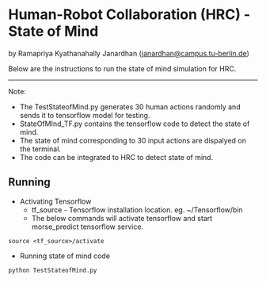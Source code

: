 Human-Robot Collaboration (HRC) - State of Mind
============

by Ramapriya Kyathanahally Janardhan (janardhan@campus.tu-berlin.de)

Below are the instructions to run the state of mind simulation for HRC.

---

Note:
*   The TestStateofMind.py generates 30 human actions randomly and sends it to tensorflow model for testing.
*   StateOfMInd_TF.py contains the tensorflow code to detect the state of mind.
*   The state of mind corresponding to 30 input actions are dispalyed on the terminal.
*   The code can be integrated to HRC to detect state of mind.

## Running
*	Activating Tensorflow 
    *	tf_source - Tensorflow installation location. eg. ~/Tensorflow/bin
    *	The below commands will activate tensorflow and start morse_predict tensorflow service.

```
source <tf_source>/activate
```

*	Running state of mind code 

```
python TestStateofMind.py 
```




